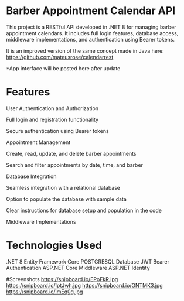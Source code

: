 # Barber Appointment Calendar API
This project is a RESTful API developed in .NET 8 for managing barber appointment calendars. It includes full login features, database access, middleware implementations, and authentication using Bearer tokens. 

It is an improved version of the same concept made in Java here:
https://github.com/mateusrose/calendarrest

*App interface will be posted here after update

# Features
User Authentication and Authorization

Full login and registration functionality

Secure authentication using Bearer tokens

Appointment Management

Create, read, update, and delete barber appointments

Search and filter appointments by date, time, and barber

Database Integration

Seamless integration with a relational database

Option to populate the database with sample data

Clear instructions for database setup and population in the code

Middleware Implementations

# Technologies Used
.NET 8
Entity Framework Core
POSTGRESQL Database
JWT Bearer Authentication
ASP.NET Core Middleware
ASP.NET Identity

#Screenshots
https://snipboard.io/EPoFkR.jpg
https://snipboard.io/IptJwh.jpg
https://snipboard.io/GNTMK3.jpg
https://snipboard.io/imEq0g.jpg

